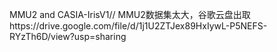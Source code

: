 MMU2 and CASIA-IrisV1//
MMU2数据集太大，谷歌云盘出取https://drive.google.com/file/d/1j1U2ZTJex89HxIywL-P5NEFS-RYzTh6D/view?usp=sharing
